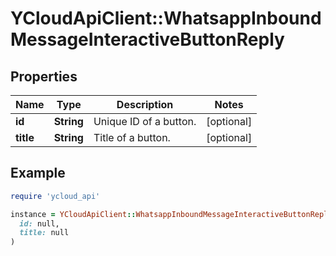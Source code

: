 # YCloudApiClient::WhatsappInboundMessageInteractiveButtonReply

## Properties

| Name | Type | Description | Notes |
| ---- | ---- | ----------- | ----- |
| **id** | **String** | Unique ID of a button. | [optional] |
| **title** | **String** | Title of a button. | [optional] |

## Example

```ruby
require 'ycloud_api'

instance = YCloudApiClient::WhatsappInboundMessageInteractiveButtonReply.new(
  id: null,
  title: null
)
```

